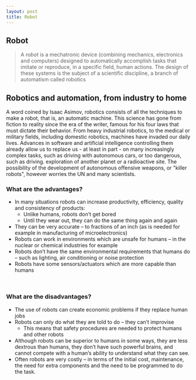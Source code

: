 ```yaml
---
layout: post
title: Robot
---
```



## **Robot**
>A *robot* is a mechatronic device (combining mechanics, electronics and computers) designed to automatically accomplish tasks that imitate or reproduce, in a specific field, human actions. The design of these systems is the subject of a scientific discipline, a branch of automatism called robotics

## Robotics and automation, from industry to home
A word coined by Isaac Asimov, robotics consists of all the techniques to make a robot, that is, an automatic machine. This science has gone from fiction to reality since the era of the writer, famous for his four laws that must dictate their behavior. From heavy industrial robotics, to the medical or military fields, including domestic robotics, machines have invaded our daily lives. Advances in software and artificial intelligence controlling them already allow us to replace us - at least in part - on many increasingly complex tasks, such as driving with autonomous cars, or too dangerous, such as driving. exploration of another planet or a radioactive site. The possibility of the development of autonomous offensive weapons, or "killer robots", however worries the UN and many scientists.

### What are the advantages?
  * In many situations robots can increase productivity, efficiency, quality and consistency of products:
      * Unlike humans, robots don’t get bored
      * Until they wear out, they can do the same thing again and again
  * They can be very accurate – to fractions of an inch (as is needed for example in manufacturing of microelectronics)
  * Robots can work in environments which are unsafe for humans – in the nuclear or chemical industries for example
  *  Robots don’t have the same environmental requirements that humans do – such as lighting, air conditioning or noise protection
  * Robots have some sensors/actuators which are more capable than humans
  <br>

### What are the disadvantages?
* The use of robots can create economic problems if they replace human jobs
* Robots can only do what they are told to do – they can’t improvise
   * This means that safety procedures are needed to protect humans and other robots
* Although robots can be superior to humans in some ways, they are less dextrous than humans, they don’t have such powerful brains, and cannot compete with a human’s ability to understand what they can see.
* Often robots are very costly – in terms of the initial cost, maintenance, the need for extra components and the need to be programmed to do the task.